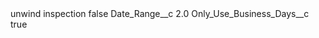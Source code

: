 <?xml version="1.0" encoding="UTF-8"?>
<CustomMetadata xmlns="http://soap.sforce.com/2006/04/metadata" xmlns:xsi="http://www.w3.org/2001/XMLSchema-instance" xmlns:xsd="http://www.w3.org/2001/XMLSchema">
    <label>unwind inspection</label>
    <protected>false</protected>
    <values>
        <field>Date_Range__c</field>
        <value xsi:type="xsd:double">2.0</value>
    </values>
    <values>
        <field>Only_Use_Business_Days__c</field>
        <value xsi:type="xsd:boolean">true</value>
    </values>
</CustomMetadata>

